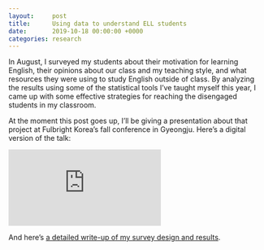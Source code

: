 ```yaml
---
layout:     post
title:      Using data to understand ELL students
date:       2019-10-18 00:00:00 +0000
categories: research
---
```


In August, I surveyed my students about their motivation for learning English, their opinions about our class and my teaching style, and what resources they were using to study English outside of class. By analyzing the results using some of the statistical tools I&rsquo;ve taught myself this year, I came up with some effective strategies for reaching the disengaged students in my classroom.

At the moment this post goes up, I&rsquo;ll be giving a presentation about that project at Fulbright Korea&rsquo;s fall conference in Gyeongju. Here&rsquo;s a digital version of the talk:

<iframe allowfullscreen="" frameborder="0" src="https://www.youtube.com/embed/jgAhgY3TVEc"></iframe>

And here&rsquo;s <a href="https://maxkapur.com/esl-data/">a detailed write-up of my survey design and results</a>.

